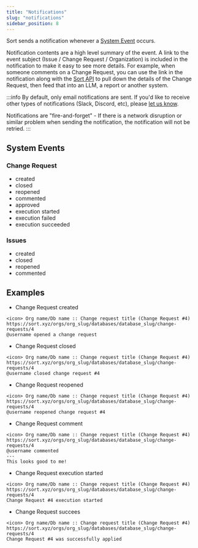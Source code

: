 ```yaml
---
title: "Notifications"
slug: "notifications"
sidebar_position: 8
---
```


Sort sends a notification whenever a [System Event](#system-events) occurs.

Notification contents are a high level summary of the event. A link to the event
subject (Issue / Change Request / Organization) is included in the notification
to make it easy to see more details. For example, when someone comments on a
Change Request, you can use the link in the notification along with the [Sort
API](https://api.sort.xyz/docs/#tag/change_request/GET/v2/orgs/%7Borg_slug%7D/databases/%7Bdb_slug%7D/change-requests/%7Bchange_request_number%7D)
to pull down the details of the Change Request, then feed that into an LLM, a
report or another system.

:::info
By default, only email notifications are sent. If you'd like to receive other
types of notifications (Slack, Discord, etc), please [let us
know](../general/support-and-general-inquiries.md).

Notifications are "fire-and-forget" - If there is a network disruption or similar problem when sending the notification, the notification will not be retried.
:::

## System Events

### Change Request

- created
- closed
- reopened
- commented
- approved
- execution started
- execution failed
- execution succeeded

### Issues

- created
- closed
- reopened
- commented

## Examples


- Change Request created

```
<icon> Org name/Db name :: Change request title (Change Request #4)
https://sort.xyz/orgs/org_slug/databases/database_slug/change-requests/4
@username opened a change request
```

- Change Request closed

```
<icon> Org name/Db name :: Change request title (Change Request #4)
https://sort.xyz/orgs/org_slug/databases/database_slug/change-requests/4
@username closed change request #4
```

- Change Request reopened

```
<icon> Org name/Db name :: Change request title (Change Request #4)
https://sort.xyz/orgs/org_slug/databases/database_slug/change-requests/4
@username reopened change request #4
```

- Change Request comment

```
<icon> Org name/Db name :: Change request title (Change Request #4)
https://sort.xyz/orgs/org_slug/databases/database_slug/change-requests/4
@username commented
---
This looks good to me!
```

- Change Request execution started

```
<icon> Org name/Db name :: Change request title (Change Request #4)
https://sort.xyz/orgs/org_slug/databases/database_slug/change-requests/4
Change Request #4 execution started
```

- Change Request succees

```
<icon> Org name/Db name :: Change request title (Change Request #4)
https://sort.xyz/orgs/org_slug/databases/database_slug/change-requests/4
Change Request #4 was successfully applied
```

[mail]: mailto:info@sort.xyz
